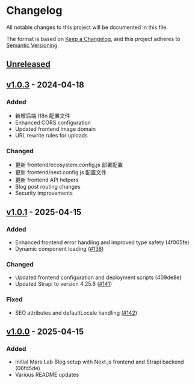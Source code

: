 # Changelog

All notable changes to this project will be documented in this file.

The format is based on [Keep a Changelog](https://keepachangelog.com/en/1.0.0/),
and this project adheres to [Semantic Versioning](https://semver.org/spec/v2.0.0.html).

## [Unreleased]

## [v1.0.3] - 2024-04-18

### Added
- 新增后端 i18n 配置文件
- Enhanced CORS configuration
- Updated frontend image domain
- URL rewrite rules for uploads

### Changed
- 更新 frontend/ecosystem.config.js 部署配置
- 更新 frontend/next.config.js 配置文件
- 更新 frontend API helpers
- Blog post routing changes
- Security improvements

## [v1.0.1] - 2025-04-15

### Added
- Enhanced frontend error handling and improved type safety (4f005fe)
- Dynamic component loading ([#138](https://github.com/Marsmanleo/mars-lab-blog/pull/138))

### Changed
- Updated frontend configuration and deployment scripts (409de8e)
- Updated Strapi to version 4.25.6 ([#141](https://github.com/Marsmanleo/mars-lab-blog/pull/141))

### Fixed
- SEO attributes and defaultLocale handling ([#142](https://github.com/Marsmanleo/mars-lab-blog/pull/142))

## [v1.0.0] - 2025-04-15

### Added
- Initial Mars Lab Blog setup with Next.js frontend and Strapi backend (06fd5de)
- Various README updates

[Unreleased]: https://github.com/Marsmanleo/mars-lab-blog/compare/v1.0.3...HEAD
[v1.0.3]: https://github.com/Marsmanleo/mars-lab-blog/compare/v1.0.2...v1.0.3
[v1.0.1]: https://github.com/Marsmanleo/mars-lab-blog/compare/v1.0.0...v1.0.1
[v1.0.0]: https://github.com/Marsmanleo/mars-lab-blog/releases/tag/v1.0.0
